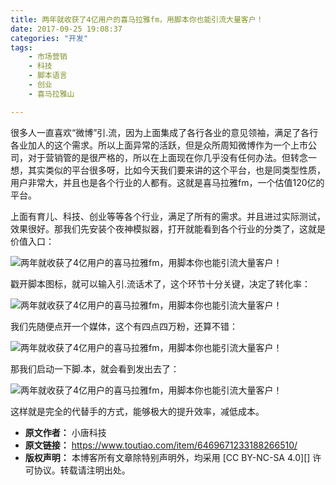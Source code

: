 ```yaml
---
title: 两年就收获了4亿用户的喜马拉雅fm，用脚本你也能引流大量客户！
date: 2017-09-25 19:08:37
categories: "开发"
tags:
	- 市场营销
	- 科技
	- 脚本语言
	- 创业
	- 喜马拉雅山

---
```


很多人一直喜欢“微博”引.流，因为上面集成了各行各业的意见领袖，满足了各行各业加人的这个需求。所以上面异常的活跃，但是众所周知微博作为一个上市公司，对于营销管的是很严格的，所以在上面现在你几乎没有任何办法。但转念一想，其实类似的平台很多呀，比如今天我们要来讲的这个平台，也是同类型性质，用户非常大，并且也是各个行业的人都有。这就是喜马拉雅fm，一个估值120亿的平台。

上面有育儿、科技、创业等等各个行业，满足了所有的需求。并且进过实际测试，效果很好。那我们先安装个夜神模拟器，打开就能看到各个行业的分类了，这就是价值入口：

![两年就收获了4亿用户的喜马拉雅fm，用脚本你也能引流大量客户！][4_fm]

戳开脚本图标，就可以输入引.流话术了，这个环节十分关键，决定了转化率：

![两年就收获了4亿用户的喜马拉雅fm，用脚本你也能引流大量客户！][4_fm 1]

我们先随便点开一个媒体，这个有四点四万粉，还算不错：

![两年就收获了4亿用户的喜马拉雅fm，用脚本你也能引流大量客户！][4_fm 2]

那我们启动一下脚.本，就会看到发出去了：

![两年就收获了4亿用户的喜马拉雅fm，用脚本你也能引流大量客户！][4_fm 3]

这样就是完全的代替手的方式，能够极大的提升效率，减低成本。  



[4_fm]: /pro/os/crawler/NQJE-J3QF-267J.jpg
[4_fm 1]: /pro/os/crawler/IUIE-JAYM-JZQV.jpg
[4_fm 2]: /pro/os/crawler/IANF-FRMI-ZQAN.jpg
[4_fm 3]: /pro/os/crawler/EBVU-FBNV-NEZE.jpg
 *  **原文作者：** 小唐科技
 *  **原文链接：** https://www.toutiao.com/item/6469671233188266510/
 *  **版权声明：** 本博客所有文章除特别声明外，均采用 [CC BY-NC-SA 4.0][] 许可协议。转载请注明出处。
